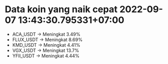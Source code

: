# Data koin yang naik cepat 2022-09-07 13:43:30.795331+07:00

* ACA_USDT -> Meningkat 3.49%
* FLUX_USDT -> Meningkat 8.69%
* KMD_USDT -> Meningkat 4.41%
* VGX_USDT -> Meningkat 13.7%
* YFII_USDT -> Meningkat 4.44%
